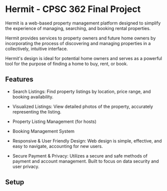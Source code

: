 # Hermit - CPSC 362 Final Project

Hermit is a web-based property management platform designed to simplify the experience of managing, searching, and booking rental properties.

Hermit provides services to property owners and future home owners by incorporating the process of discovering and managing properties in a collectively, intuitive interface.

Hermit's design is ideal for potential home owners and serves as a powerful tool for the purpose of finding a home to buy, rent, or book.


## Features
- Search Listings: Find property listings by location, price range, and booking availability.

- Visualized Listings: View detailed photos of the property, accurately representing the listing.

- Property Listing Management (for hosts)

- Booking Management System

- Responsive & User Friendly Design: Web design is simple, effective, and easy to navigate, accounting for new users.

- Secure Payment & Privacy: Utilizes a secure and safe methods of payment and account management. Built to focus on data security and user privacy.


## Setup
